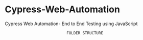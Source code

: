 # Cypress-Web-Automation
Cypress Web Automation- End to End Testing using JavaScript



                               FOLDER STRUCTURE

        

